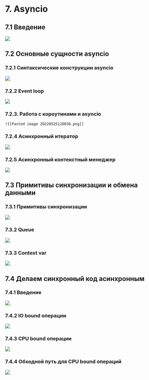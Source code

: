 # 7. Asyncio
## 7.1 Введение
![](../../../../../../../Images/Pasted%20image%2020220524021537.png)
## 7.2 Основные сущности asyncio
### 7.2.1 Синтаксические конструкции asyncio
![](../../../../../../../Images/Pasted%20image%2020220524021831.png)
### 7.2.2 Event loop
![](../../../../../../../Images/Pasted%20image%2020220524022120.png)
### 7.2.3. Работа с короутинами и asyncio
	![[Pasted image 20220525120838.png]]
### 7.2.4 Асинхронный итератор
![](../../../../../../../Images/Pasted%20image%2020220525121109.png)
###  7.2.5 Асинхронный контекстный менеджер
![](../../../../../../../Images/Pasted%20image%2020220525181910.png)
## 7.3 Примитивы синхронизации и обмена данными
### 7.3.1 Примитивы синхронизации
![](../../../../../../../Images/Pasted%20image%2020220525183248.png)
### 7.3.2 Queue
![](../../../../../../../Images/Pasted%20image%2020220525203111.png)
### 7.3.3 Context var
![](../../../../../../../Images/Pasted%20image%2020220525204316.png)

## 7.4  Делаем синхронный код асинхронным
### 7.4.1 Введение
![](../../../../../../../Images/Pasted%20image%2020220525205430.png)
### 7.4.2 IO bound операции
![](../../../../../../../Images/Pasted%20image%2020220525205850.png)
### 7.4.3 CPU bound операции
![](../../../../../../../Images/Pasted%20image%2020220525210025.png)
### 7.4.4 Обходной путь для CPU bound операций
![](../../../../../../../Images/Pasted%20image%2020220525210206.png)

